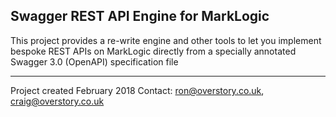 ## Swagger REST API Engine for MarkLogic
This project provides a re-write engine and other tools to let you implement bespoke REST APIs 
on MarkLogic directly from a specially annotated Swagger 3.0 (OpenAPI) specification file


* * *

Project created February 2018
Contact: ron@overstory.co.uk, craig@overstory.co.uk

